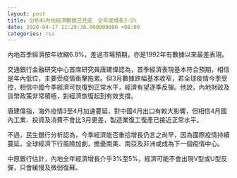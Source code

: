 ```yaml
---
layout: post
title: 分析料內地經濟數據已見底　全年或增長3-5%
date: 2020-04-17 11:29:38.000000000 +08:00
categories: rss
---
```


內地首季經濟按年收縮6.8%，差過市場預期，亦是1992年有數據以來最差表現。

交通銀行金融研究中心首席研究員唐建偉認為，首季經濟表現基本符合預期，相信是年內低位，主要受疫情衝擊拖累。但3月數據跌幅基本收窄，若全球疫情今季受控，相信中國今季經濟可恢復到正常水平，經濟有望逐季反彈。他說，內地財政及貨幣政策非常積極，對經濟恢復起到有效支撐。

唐建偉指，海外疫情3至4月加速蔓延，對中國4月出口有較大影響，但相信4月國內工業、投資及消費不會比3月更差，製造業復工復產已接近正常水平。

不過，民生銀行分析認為，今季經濟能否重拾增長仍言之尚早，因為國際疫情持續蔓延，全球經濟下行風險加劇，擔憂南美、南亞及非洲或成為下一個疫情中心。

中原銀行估計，內地全年經濟增長介乎3%至5%，經濟可能不會出現V型或U型反彈，只會緩慢及微弱復蘇。

